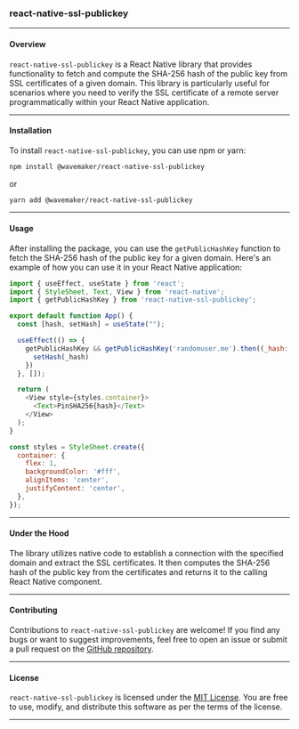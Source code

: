 ### react-native-ssl-publickey

---

#### Overview
`react-native-ssl-publickey` is a React Native library that provides functionality to fetch and compute the SHA-256 hash of the public key from SSL certificates of a given domain. This library is particularly useful for scenarios where you need to verify the SSL certificate of a remote server programmatically within your React Native application.

---

#### Installation
To install `react-native-ssl-publickey`, you can use npm or yarn:

```bash
npm install @wavemaker/react-native-ssl-publickey
```
or
```bash
yarn add @wavemaker/react-native-ssl-publickey
```

---

#### Usage
After installing the package, you can use the `getPublicHashKey` function to fetch the SHA-256 hash of the public key for a given domain. Here's an example of how you can use it in your React Native application:

```javascript
import { useEffect, useState } from 'react';
import { StyleSheet, Text, View } from 'react-native';
import { getPublicHashKey } from 'react-native-ssl-publickey';

export default function App() {
  const [hash, setHash] = useState("");

  useEffect(() => {
    getPublicHashKey && getPublicHashKey('randomuser.me').then((_hash: string) => {
      setHash(_hash)
    })
  }, []);

  return (
    <View style={styles.container}>
      <Text>PinSHA256{hash}</Text>
    </View>
  );
}

const styles = StyleSheet.create({
  container: {
    flex: 1,
    backgroundColor: '#fff',
    alignItems: 'center',
    justifyContent: 'center',
  },
});
```

---

#### Under the Hood
The library utilizes native code to establish a connection with the specified domain and extract the SSL certificates. It then computes the SHA-256 hash of the public key from the certificates and returns it to the calling React Native component. 

---

#### Contributing
Contributions to `react-native-ssl-publickey` are welcome! If you find any bugs or want to suggest improvements, feel free to open an issue or submit a pull request on the [GitHub repository](https://github.com/wavemaker/react-native-ssl-publickey).

---

#### License
`react-native-ssl-publickey` is licensed under the [MIT License](https://opensource.org/licenses/MIT). You are free to use, modify, and distribute this software as per the terms of the license.

--- 

